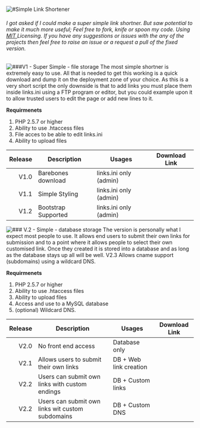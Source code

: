 ![#Simple Link Shortener](http://puu.sh/9Ym1a/3ebd4c8fca.png)
###### I got asked if I could make a super simple link shortner. But saw potential to make it much more useful; Feel free to fork, knife or spoon my code.  Using [MIT ](http://opensource.org/licenses/MIT) Licensing. If you have any suggestions or issues with the any of the projects then feel free to raise an issue or a request a pull of the fixed version.


![###V1 - Super Simple - file storage](http://puu.sh/9Yniy/b71d20e1ee.png)
The most simple shortner is extremely easy to use. All that is needed to get this working is a quick download and dump it on the deployment zone of your choice. As this is a very short script the only downside is that to add links you must place them inside links.ini using a FTP program or editor, but you could example upon it to allow trusted users to edit the page or add new lines to it.

**Requirmenets**

1. PHP 2.5.7 or higher
2. Ability to use .htaccess files
3. File acces to be able to edit links.ini
4. Ability to upload files


| Release | Description                 | Usages                 | Download Link   | 
| -------:| --------------------------- |-----------------       |-----------------|
| V1.0    | Barebones download          | links.ini only (admin) |                 |
| V1.1    | Simple Styling              | links.ini only (admin) |                 |
| V1.2    | Bootstrap Supported         | links.ini only (admin) |                 |

![### V.2 - Simple - database storage](http://puu.sh/9YoVJ/4395ce7be1.png)
The version is personally what I expect most people to use. It allows end users to submit their own links for submission and to a point where it allows people to select their own customised link. Once they created it is stored into a database and as long as the database stays up all will be well. V2.3 Allows cname support (subdomains) using a wildcard DNS.

**Requirmenets**

1. PHP 2.5.7 or higher
2. Ability to use .htaccess files
3. Ability to upload files
4. Access and use to a MySQL database
4. (optional) Wildcard DNS.


| Release | Description                                       | Usages                 | Download Link   | 
| -------:| ------------------------------------------------- |-----------------       |-----------------|
| V2.0    | No front end access                               | Database only          |                 |
| V2.1    | Allows users to submit their own links            | DB + Web link creation |                 |
| V2.2    | Users can submit own links with custom endings    | DB + Custom links      |                 |
| V2.2    | Users can submit own links wit custom subdomains  | DB + Custom DNS        |                 |
